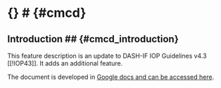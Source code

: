 # {} # {#cmcd}

## Introduction ## {#cmcd_introduction}

This feature description is an update to DASH-IF IOP Guidelines v4.3 [[!IOP43]].
It adds an additional feature.

The document is developed in [Google docs and can be accessed here](https://docs.google.com/document/d/1tmijOI2xB2w6rED4f-yFXQIPdxsVP8rm7DIgFWnjP1E/edit).

